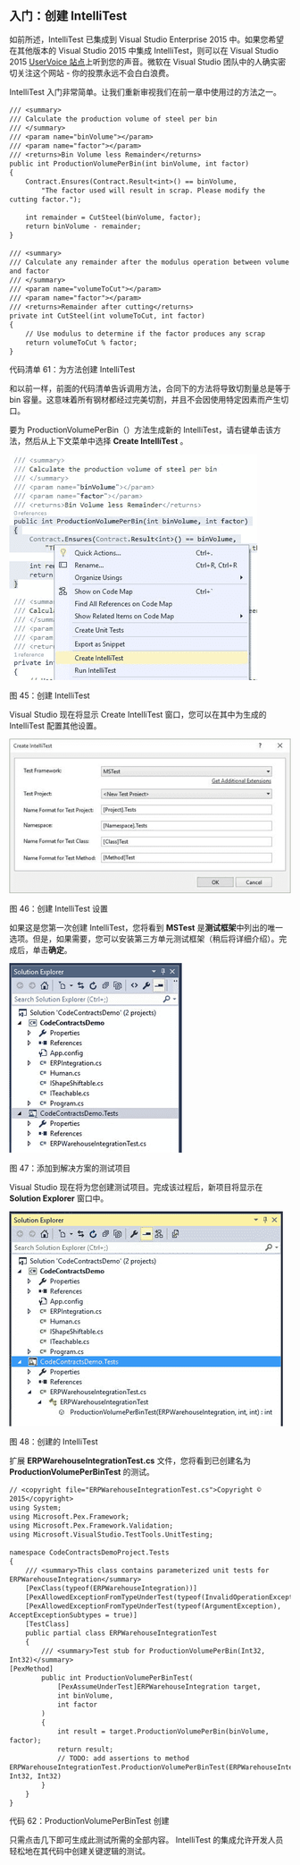 ## 入门：创建 IntelliTest

如前所述，IntelliTest 已集成到 Visual Studio Enterprise 2015 中。如果您希望在其他版本的 Visual Studio 2015 中集成 IntelliTest，则可以在 Visual Studio 2015 [UserVoice 站点](https://visualstudio.uservoice.com/forums/121579-visual-studio-2015)上听到您的声音。微软在 Visual Studio 团队中的人确实密切关注这个网站 - 你的投票永远不会白白浪费。

IntelliTest 入门非常简单。让我们重新审视我们在前一章中使用过的方法之一。

```
/// <summary>
/// Calculate the production volume of steel per bin
/// </summary>
/// <param name="binVolume"></param>
/// <param name="factor"></param>
/// <returns>Bin Volume less Remainder</returns>
public int ProductionVolumePerBin(int binVolume, int factor)
{
    Contract.Ensures(Contract.Result<int>() == binVolume,
        "The factor used will result in scrap. Please modify the cutting factor.");

    int remainder = CutSteel(binVolume, factor);
    return binVolume - remainder;
}

/// <summary>
/// Calculate any remainder after the modulus operation between volume and factor
/// </summary>
/// <param name="volumeToCut"></param>
/// <param name="factor"></param>
/// <returns>Remainder after cutting</returns>
private int CutSteel(int volumeToCut, int factor)
{
    // Use modulus to determine if the factor produces any scrap
    return volumeToCut % factor;
}

```

代码清单 61：为方法创建 IntelliTest

和以前一样，前面的代码清单告诉调用方法，合同下的方法将导致切割量总是等于 bin 容量。这意味着所有钢材都经过完美切割，并且不会因使用特定因素而产生切口。

要为 ProductionVolumePerBin（）方法生成新的 IntelliTest，请右键单击该方法，然后从上下文菜单中选择 **Create IntelliTest** 。

![](img/00047.jpeg)

图 45：创建 IntelliTest

Visual Studio 现在将显示 Create IntelliTest 窗口，您可以在其中为生成的 IntelliTest 配置其他设置。

![](img/00048.jpeg)

图 46：创建 IntelliTest 设置

如果这是您第一次创建 IntelliTest，您将看到 **MSTest** 是**测试框架**中列出的唯一选项。但是，如果需要，您可以安装第三方单元测试框架（稍后将详细介绍）。完成后，单击**确定**。

![](img/00049.jpeg)

图 47：添加到解决方案的测试项目

Visual Studio 现在将为您创建测试项目。完成该过程后，新项目将显示在 **Solution Explorer** 窗口中。

![](img/00050.jpeg)

图 48：创建的 IntelliTest

扩展 **ERPWarehouseIntegrationTest.cs** 文件，您将看到已创建名为 **ProductionVolumePerBinTest** 的测试。

```
// <copyright file="ERPWarehouseIntegrationTest.cs">Copyright © 2015</copyright>
using System;
using Microsoft.Pex.Framework;
using Microsoft.Pex.Framework.Validation;
using Microsoft.VisualStudio.TestTools.UnitTesting;

namespace CodeContractsDemoProject.Tests
{
    /// <summary>This class contains parameterized unit tests for ERPWarehouseIntegration</summary>
    [PexClass(typeof(ERPWarehouseIntegration))]
    [PexAllowedExceptionFromTypeUnderTest(typeof(InvalidOperationException))]
    [PexAllowedExceptionFromTypeUnderTest(typeof(ArgumentException), AcceptExceptionSubtypes = true)]
    [TestClass]
    public partial class ERPWarehouseIntegrationTest
    {
        /// <summary>Test stub for ProductionVolumePerBin(Int32, Int32)</summary>
[PexMethod]
        public int ProductionVolumePerBinTest(
            [PexAssumeUnderTest]ERPWarehouseIntegration target,
            int binVolume,
            int factor
        )
        {
            int result = target.ProductionVolumePerBin(binVolume, factor);
            return result;
            // TODO: add assertions to method ERPWarehouseIntegrationTest.ProductionVolumePerBinTest(ERPWarehouseIntegration, Int32, Int32)
        }
    }
}

```

代码 62：ProductionVolumePerBinTest 创建

只需点击几下即可生成此测试所需的全部内容。 IntelliTest 的集成允许开发人员轻松地在其代码中创建关键逻辑的测试。